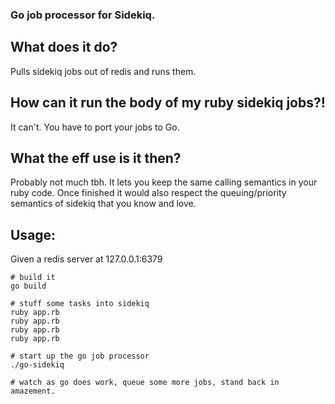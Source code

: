 ### Go job processor for Sidekiq.

## What does it do?
Pulls sidekiq jobs out of redis and runs them.

## How can it run the body of my ruby sidekiq jobs?!
It can't. You have to port your jobs to Go.

## What the eff use is it then?
Probably not much tbh. It lets you keep the same calling semantics in your ruby code.  Once finished it would also respect the queuing/priority semantics of sidekiq that you know and love.

## Usage:
Given a redis server at 127.0.0.1:6379

    # build it
    go build

    # stuff some tasks into sidekiq
    ruby app.rb
    ruby app.rb
    ruby app.rb
    ruby app.rb

    # start up the go job processor
    ./go-sidekiq

    # watch as go does work, queue some more jobs, stand back in amazement.
